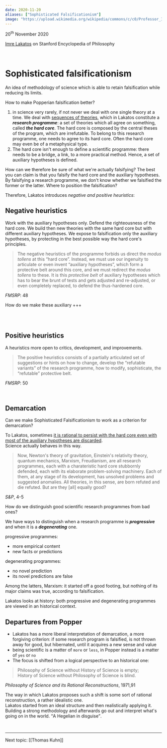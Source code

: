 ```yaml
---
date: 2020-11-20
aliases: ["Sophisticated Falsificationism"]
image: "https://upload.wikimedia.org/wikipedia/commons/c/c0/Professor_Imre_Lakatos%2C_c1960s.jpg"
---
```

<p class="date">20<sup>th</sup> November 2020</p>

[Imre Lakatos](https://plato.stanford.edu/entries/lakatos/ "Imre Lakatos on Stanford Encyclopedia of Philosophy") on Stanford Encyclopedia of Philosophy

<br>

# Sophisticated falsificationism

An idea of methodology of science which is able to retain falsification while reducing its limits.

How to make Popperian falsification better?
1. in science very rarely, if not never we deal with one single theory at a time. We deal with <u>sequences of theories</u>, which in Lakatos constitute a ***research programme***: a set of theories which all agree on something, called ***the hard core***. The hard core is composed by the central theses of the program, which are irrefutable. To belong to this research programme, one needs to agree to its hard core. Often the hard core may even be of a metaphysical type.
2. The hard core isn't enough to define a scientific programme: there needs to be a bridge, a link, to a more practical method. Hence, a set of auxiliary hypotheses is defined.

How can we therefore be sure of what we're actually falsifying? The best you can claim is that you falsify the hard core and the auxiliary hypotheses. By falsifying a research programme, we don't know whether we falsified the former or the latter. Where to position the falsification?

Therefore, Lakatos introduces *negative and positive heuristics*:

## Negative heuristics

Work with the auxiliary hypotheses only. Defend the righteousness of the hard core. We build then new theories with the same hard core but with different auxiliary hypotheses. We expose to falsification only the auxiliary hypotheses, by protecting in the best possible way the hard core's principles.

> The negative heuristics of the programme forbids us direct the *modus tollens* at this “hard core”. Instead, we must use our ingenuity to articulate or even invent “auxiliary hypotheses”, which form a protective belt around this core, and we must redirect the *modus tollens* to these. It is this *protective belt* of auxiliary hypotheses which has to bear the brunt of tests and gets adjusted and re-adjusted, or even completely replaced, to defend the thus-hardened core.

<p class="cite"><cite>FMSRP</cite>: 48</p>


How do we make these auxiliary +++

<br>
<br>

## Positive heuristics

A heuristics more open to critics, development, and improvements.

> The positive heuristics consists of a partially articulated set of suggestions or hints on how to change, develop the “refutable variants” of the research programme, how to modify, sophisticate, the “refutable” protective belt.

<p class="cite"><cite>FMSRP</cite>: 50</p>

<br>

## Demarcation

Can we make Sophisticated Falsificationism to work as a criterion for demarcation?

To Lakatos, sometimes <u>it is rational to persist with the hard core even with most of the auxiliary hypotheses are discarded</u>.\
Science actually behaves in this way.

> Now, Newton's theory of gravitation, Einstein's relativity theory, quantum mechanics, Marxism, Freudianism, are all research programmes, each with a charateristic hard core stubbornly defended, each with its elaborate problem-solving machinery. Each of them, at any stage of its development, has unsolved problems and suggested anomalies. All theories, in this sense, are born refuted and die refuted. But are they \[all\] equally good?

<p class="cite"><cite>S&P</cite>, 4-5</p>

How do we distinguish good scientific research programmes from bad ones?

We have ways to distinguish when a research programme is ***progressive*** and when it is a ***degenerating*** one.

progressive programmes:
- more empirical content
- new facts or predictions

degenerating programmes:
- no novel prediction
- its novel predictions are false

Among the latters, Marxism: it started off a good footing, but nothing of its major claims was true, according to falsification.

Lakatos looks at history: both progressive and degenerating programmes are viewed in an historical context.


## Departures from Popper
- Lakatos has a more liberal interpretation of demarcation, a more forgiving criterion: if some research program is falsified, is not thrown away for good, but hibernated, until it acquires a new sense and value
- being scientific is a matter of `more` or `less`, in Popper instead is a matter of `yes` or `no`
- The focus is shifted from a logical perspective to an historical one:
> Philosophy of Science without History of Science is empty;\
> History of Science without Philosophy of Science is blind.
<p class="cite"><cite>Philosophy of Science and its Rational Reconstructions</cite>, 1971,91</p>

The way in which Lakatos proposes such a shift is some sort of rational reconstruction, a rather idealistic one.\
Lakatos started from an ideal structure and then realistically applying it.\
Building a strong methodology and afterwards go out and interpret what's going on in the world. <q>A Hegelian in disguise</q>.

<br>

---

Next topic: [[Thomas Kuhn]]